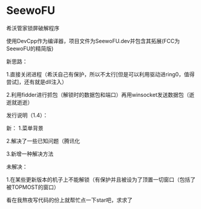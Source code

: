# SeewoFU

希沃管家锁屏破解程序

使用DevCpp作为编译器，项目文件为SeewoFU.dev并包含其拓展(FCC为SeewoFU的精简版)

新思路：

1.直接关闭进程（希沃自己有保护，所以不太行[但是可以利用驱动进ring0，值得尝试]，还有就是dll注入）

2.利用fidder进行抓包（解锁时的数据包和端口）再用winsocket发送数据包（逝逝就逝逝）

发行说明（1.4）：

新：
1.菜单背景

2.解决了一些已知问题（腾讯化

3.新增一种解决方法

未解决：

1.在某些更新版本的机子上不能解锁（有保护并且被设为了顶置一切窗口（包括了被TOPMOST的窗口）

看在我熬夜写代码的份上就帮忙点一下star吧，求求了
